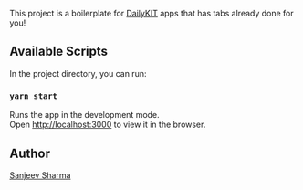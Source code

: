This project is a boilerplate for [DailyKIT](https://dailykit.org) apps that has tabs already done for you!

## Available Scripts

In the project directory, you can run:

### `yarn start`

Runs the app in the development mode.<br />
Open [http://localhost:3000](http://localhost:3000) to view it in the browser.

## Author
[Sanjeev Sharma](https://github.com/thesanjeevsharma)

